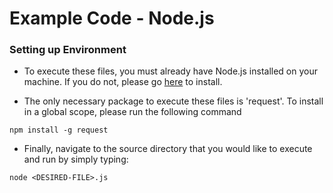 # Example Code - Node.js

### Setting up Environment

- To execute these files, you must already have Node.js installed on your machine. If you do not, please go [here]("https://nodejs.org/en/") to install.

- The only necessary package to execute these files is 'request'. To install in a global scope, please run the following command
~~~~
npm install -g request
~~~~

- Finally, navigate to the source directory that you would like to execute and run by simply typing:
~~~~
node <DESIRED-FILE>.js
~~~~

